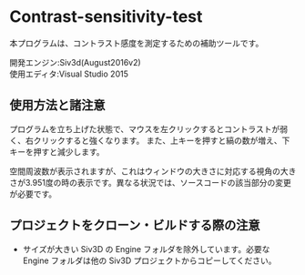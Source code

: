 # Contrast-sensitivity-test
本プログラムは、コントラスト感度を測定するための補助ツールです。

開発エンジン:Siv3d(August2016v2)<br>
使用エディタ:Visual Studio 2015

## 使用方法と諸注意
プログラムを立ち上げた状態で、マウスを左クリックするとコントラストが弱く、右クリックすると強くなります。
また、上キーを押すと縞の数が増え、下キーを押すと減少します。

空間周波数が表示されますが、これはウィンドウの大きさに対応する視角の大きさが3.951度の時の表示です。異なる状況では、ソースコードの該当部分の変更が必要です。

## プロジェクトをクローン・ビルドする際の注意
- サイズが大きい Siv3D の Engine フォルダを除外しています。必要な Engine フォルダは他の Siv3D プロジェクトからコピーしてください。
